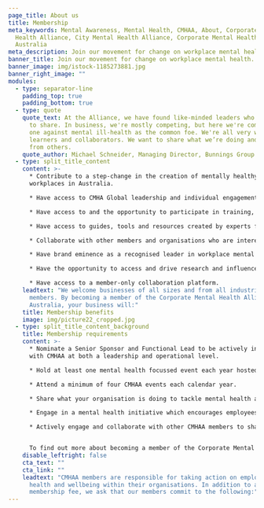 ```yaml
---
page_title: About us
title: Membership
meta_keywords: Mental Awareness, Mental Health, CMHAA, About, Corporate Mental
  Health Alliance, City Mental Health Alliance, Corporate Mental Health Alliance
  Australia
meta_description: Join our movement for change on workplace mental health.
banner_title: Join our movement for change on workplace mental health.
banner_image: img/istock-1185273881.jpg
banner_right_image: ""
modules:
  - type: separator-line
    padding_top: true
    padding_bottom: true
  - type: quote
    quote_text: At the Alliance, we have found like-minded leaders who are willing
      to share. In business, we're mostly competing, but here we're competing as
      one against mental ill-health as the common foe. We're all very willing
      learners and collaborators. We want to share what we’re doing and learn
      from others.
    quote_author: Michael Schneider, Managing Director, Bunnings Group Limited
  - type: split_title_content
    content: >-
      * Contribute to a step-change in the creation of mentally healthy
      workplaces in Australia.

      * Have access to CMHA Global leadership and individual engagement opportunities with CMHAA’s Expert Advisory Group

      * Have access to and the opportunity to participate in training, benchmarking and research in regard to mental health issues.

      * Have access to guides, tools and resources created by experts for CMHAA participants.

      * Collaborate with other members and organisations who are interested in or concerned with mental health on a common agenda, through participation in events, workshops and consultations.

      * Have brand eminence as a recognised leader in workplace mental health and opportunities to engage with the media and speak at relevant events.

      * Have the opportunity to access and drive research and influence policymakers to improve quality of life of millions of Australians.

      * Have access to a member-only collaboration platform.
    leadtext: "We welcome businesses of all sizes and from all industries as
      members. By becoming a member of the Corporate Mental Health Alliance
      Australia, your business will:"
    title: Membership benefits
    image: img/picture22_cropped.jpg
  - type: split_title_content_background
    title: Membership requirements
    content: >-
      * Nominate a Senior Sponsor and Functional Lead to be actively involved
      with CMHAA at both a leadership and operational level.

      * Hold at least one mental health focussed event each year hosted by your organisation.

      * Attend a minimum of four CMHAA events each calendar year.

      * Share what your organisation is doing to tackle mental health and wellbeing in your workplace

      * Engage in a mental health initiative which encourages employees to share their experiences with mental health.

      * Actively engage and collaborate with other CMHAA members to share and learn from good practice.


      To find out more about becoming a member of the Corporate Mental Health Alliance Australia, please contact kimh@cmhaa.org.au.
    disable_leftright: false
    cta_text: ""
    cta_link: ""
    leadtext: "CMHAA members are responsible for taking action on employee mental
      health and wellbeing within their organisations. In addition to an annual
      membership fee, we ask that our members commit to the following:"
---
```


